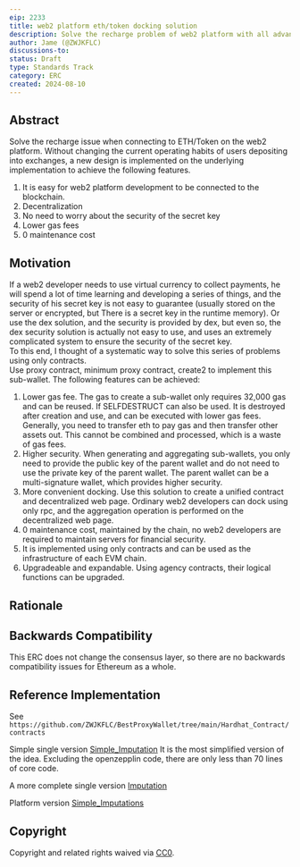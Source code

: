 ```yaml
---
eip: 2233
title: web2 platform eth/token docking solution
description: Solve the recharge problem of web2 platform with all advantages using only EVM contract
author: Jame (@ZWJKFLC)
discussions-to: 
status: Draft
type: Standards Track
category: ERC
created: 2024-08-10
---
```




## Abstract

Solve the recharge issue when connecting to ETH/Token on the web2 platform.
Without changing the current operating habits of users depositing into exchanges, a new design is implemented on the underlying implementation to achieve the following features.
1. It is easy for web2 platform development to be connected to the blockchain.
2. Decentralization
3. No need to worry about the security of the secret key
4. Lower gas fees
5. 0 maintenance cost


## Motivation

If a web2 developer needs to use virtual currency to collect payments, he will spend a lot of time learning and developing a series of things, and the security of his secret key is not easy to guarantee (usually stored on the server or encrypted, but There is a secret key in the runtime memory).
Or use the dex solution, and the security is provided by dex, but even so, the dex security solution is actually not easy to use, and uses an extremely complicated system to ensure the security of the secret key.  
To this end, I thought of a systematic way to solve this series of problems using only contracts.  
Use proxy contract, minimum proxy contract, create2 to implement this sub-wallet.
The following features can be achieved:
1. Lower gas fee. The gas to create a sub-wallet only requires 32,000 gas and can be reused. If
SELFDESTRUCT can also be used. It is destroyed after creation and use, and can be executed with lower gas fees. Generally, you need to transfer eth to pay gas and then transfer other assets out. This cannot be combined and processed, which is a waste of gas fees.
2. Higher security. When generating and aggregating sub-wallets, you only need to provide the public key of the parent wallet and do not need to use the private key of the parent wallet. The parent wallet can be a multi-signature wallet, which provides higher security.
3. More convenient docking. Use this solution to create a unified contract and decentralized web page. Ordinary web2 developers can dock using only rpc, and the aggregation operation is performed on the decentralized web page.
4. 0 maintenance cost, maintained by the chain, no web2 developers are required to maintain servers for financial security.
5. It is implemented using only contracts and can be used as the infrastructure of each EVM chain.
6. Upgradeable and expandable. Using agency contracts, their logical functions can be upgraded.

## Rationale

## Backwards Compatibility
This ERC does not change the consensus layer, so there are no backwards compatibility issues for Ethereum as a whole.

## Reference Implementation

See `https://github.com/ZWJKFLC/BestProxyWallet/tree/main/Hardhat_Contract/contracts`

Simple single version [Simple_Imputation](https://github.com/ZWJKFLC/BestProxyWallet/blob/main/bk/Simple_Imputation/Simple_Imputation.sol)
It is the most simplified version of the idea. Excluding the openzepplin code, there are only less than 70 lines of core code.

A more complete single version [Imputation](https://github.com/ZWJKFLC/BestProxyWallet/blob/main/Hardhat_Contract/contracts/Imputation/Imputation.sol)  

Platform version [Simple_Imputations](https://github.com/ZWJKFLC/BestProxyWallet/tree/main/bk/Simple_Imputations)  


## Copyright

Copyright and related rights waived via [CC0](../LICENSE.md).
 